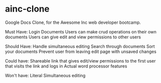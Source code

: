 # ainc-clone
Google Docs Clone, for the Awesome Inc web developer bootcamp.

Must Have:
Login
Documents
Users can make crud operations on their own documents
Users can give edit and view permissions to other users

Should Have:
Handle simultaneous editing
Search through documents
Sort your documents
Prevent user from leaving edit page with unsaved changes

Could have:
Shareable link that gives edit/view permissions to the first user that visits the link and logs in
Actual word processor features


Won't have:
Literal Simultaneous editing
